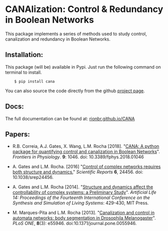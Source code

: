 CANAlization: Control & Redundancy in Boolean Networks
=======================================================

This package implements a series of methods used to study control, canalization and redundancy in Boolean Networks.

Installation:
-------------

This package (will be) available in Pypi. Just run the following command on terminal to install.

```
    $ pip install cana
```

You can also source the code directly from the github [project page](https://github.com/rionbr/CANA).

Docs:
-------

The full documentation can be found at: [rionbr.github.io/CANA](https://rionbr.github.io/CANA)

Papers:
---------

- R.B. Correia, A.J. Gates, X. Wang, L.M. Rocha [2018]. "[CANA: A python package for quantifying control and canalization in Boolean Networks](https://www.informatics.indiana.edu/rocha/publications/FSB18.php)". *Frontiers in Physiology*. **9**: 1046. doi: 10.3389/fphys.2018.01046

- A. Gates and L.M. Rocha. [2016] "[Control of complex networks requires both structure and dynamics.](http://www.informatics.indiana.edu/rocha/publications/NSR16.php)" *Scientific Reports* **6**, 24456. doi: 10.1038/srep24456.

- A. Gates and L.M. Rocha [2014]. "[Structure and dynamics affect the controllability of complex systems: a Preliminary Study](http://www.informatics.indiana.edu/rocha/publications/alife14a.html)". *Artificial Life 14: Proceedings of the Fourteenth International Conference on the Synthesis and Simulation of Living Systems*: 429-430, MIT Press.

- M. Marques-Pita and L.M. Rocha [2013]. "[Canalization and control in automata networks: body segmentation in Drosophila Melanogaster](http://informatics.indiana.edu/rocha/publications/plos2012.html)". *PLoS ONE*, **8**(3): e55946. doi:10.1371/journal.pone.0055946.



